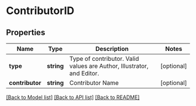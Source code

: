 # ContributorID

## Properties
Name | Type | Description | Notes
------------ | ------------- | ------------- | -------------
**type** | **string** | Type of contributor. Valid values are Author, Illustrator, and Editor. | [optional] 
**contributor** | **string** | Contributor Name | [optional] 

[[Back to Model list]](../README.md#documentation-for-models) [[Back to API list]](../README.md#documentation-for-api-endpoints) [[Back to README]](../README.md)

